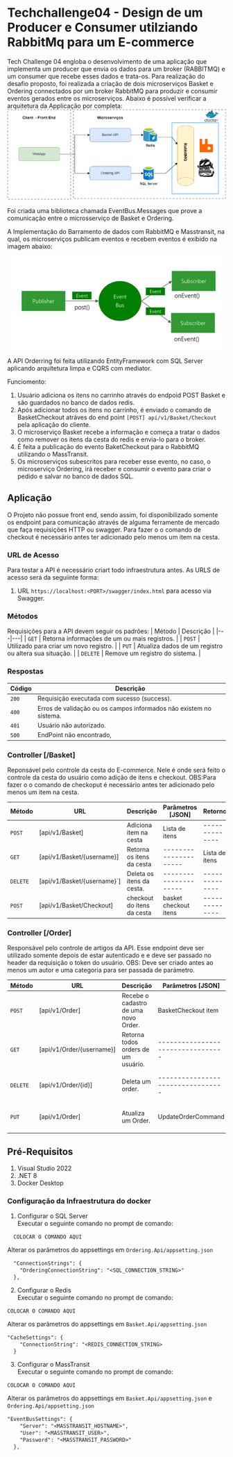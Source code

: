 # Techchallenge04 - Design de um Producer e Consumer utilziando RabbitMq para um E-commerce

Tech Challenge 04 engloba o desenvolvimento de uma aplicação que implementa um producer que envia os dados para um broker (RABBITMQ) e um consumer que recebe esses dados e trata-os.
Para realização do desafio proposto, foi realizada a criação de dois microserviços Basket e Ordering connectados por um broker RabbitMQ para produzir e consumir eventos gerados entre os microserviços.
Abaixo é possível verificar a arquitetura da Applicação por completa:
![TechChallenge04 Arquitetura](docs/ArquiteturaECommerce.png)

Foi criada uma biblioteca chamada EventBus.Messages que prove a comunicação entre o microsserviço de Basket e Ordering.

A Implementação do Barramento de dados com RabbitMQ e Masstransit, na qual, os microserviços publicam eventos e recebem eventos é exibido na imagem abaixo:

![TechChallenge04 EventBus](docs/EventBus.png)

A API Orderring foi feita utilizando EntityFramework com SQL Server aplicando arquitetura limpa e CQRS com mediator.

Funciomento:

1.  Usuário adiciona os itens no carrinho através do endpoid POST Basket e são guardados no banco de dados redis.
2.  Após adicionar todos os itens no carrinho, é enviado o comando de BasketCheckout atráves do end point `[POST] api/v1/Basket/Checkout` pela aplicação do cliente.
3.  O microserviço Basket recebe a informação e começa a tratar o dados como remover os itens da cesta do redis e envia-lo para o broker.
4.  É feita a publicação do evento BaketCheckout para o RabbitMQ utilizando o MassTransit.
5.  Os microserviços subescritos para receber esse evento, no caso, o microserviço Ordering, irá receber e consumir o evento para criar o pedido e salvar no banco de dados SQL.

## Aplicação

O Projeto não possue front end, sendo assim, foi disponibilizado somente os endpoint para comunicação através de alguma ferramente de mercado que faça requisições HTTP ou swagger.
Para fazer o o comando de checkout é necessário antes ter adicionado pelo menos um item na cesta.

### URL de Acesso

Para testar a API é necessário criart todo infraestrutura antes. As URLS de acesso será da seguiinte forma:

1. URL `https://localhost:<PORT>/swagger/index.html` para acesso via Swagger.

### Métodos

Requisições para a API devem seguir os padrões:
| Método | Descrição |
|---|---|
| `GET` | Retorna informações de um ou mais registros. |
| `POST` | Utilizado para criar um novo registro. |
| `PUT` | Atualiza dados de um registro ou altera sua situação. |
| `DELETE` | Remove um registro do sistema. |

### Respostas

| Código | Descrição                                                          |
| ------ | ------------------------------------------------------------------ |
| `200`  | Requisição executada com sucesso (success).                        |
| `400`  | Erros de validação ou os campos informados não existem no sistema. |
| `401`  | Usuário não autorizado.                                            |
| `500`  | EndPoint não encontrado,                                           |

### Controller [/Basket]

Reponsável pelo controle da cesta do E-commerce. Nele é onde será feito o controle da cesta do usuário como adição de itens e checkout.
OBS:Para fazer o o comando de checkoput é necessário antes ter adicionado pelo menos um item na cesta.

| Método   | URL                         | Descrição                  | Parâmetros [JSON]     | Retorno        |
| -------- | --------------------------- | -------------------------- | --------------------- | -------------- |
| `POST`   | [api/v1/Basket]             | Adiciona item na cesta     | Lista de itens        | -------------- |
| `GET`    | [api/v1/Basket/{username}]  | Retorna os itens da cesta  | --------------------- | Lista de itens |
| `DELETE` | [api/v1/Basket/{username}`] | Deleta os itens da cesta.  | --------------------- | -------------- |
| `POST`   | [api/v1/Basket/Checkout]    | checkout do itens da cesta | basket checkout itens | -------------- |

### Controller [/Order]

Responsável pelo controle de artigos da API. Esse endpoint deve ser utilizado somente depois de estar autenticado e e deve ser passado no header da requisição o token do usuário.
OBS: Deve ser criado antes ao menos um autor e uma categoria para ser passada de parámetro.

| Método   | URL                       | Descrição                            | Parâmetros [JSON]                 | Retorno          |
| -------- | ------------------------- | ------------------------------------ | --------------------------------- | ---------------- |
| `POST`   | [api/v1/Order]            | Recebe o cadastro de uma novo Order. | BasketCheckout item               | ---------------- |
| `GET`    | [api/v1/Order/{username}] | Retorna todos orders de um usuário.  | --------------------------------- | Lista de orders  |
| `DELETE` | [api/v1/Order/{id}]       | Deleta um order.                     | --------------------------------- | ---------------- |
| `PUT`    | [api/v1/Order]            | Atualiza um Order.                   | UpdateOrderCommand                | ---------------- |

## Pré-Requisitos

1. Visual Studio 2022
2. .NET 8
3. Docker Desktop

### Configuração da Infraestrutura do docker

1. Configurar o SQL Server <br />
   Executar o seguinte comando no prompt de comando:

```
  COLOCAR O COMANDO AQUI
```

Alterar os parâmetros do appsettings em `Ordering.Api/appsetting.json`

```
  "ConnectionStrings": {
    "OrderingConnectionString": "<SQL_CONNECTION_STRING>"
  },
```

2. Configurar o Redis <br/>
   Executar o seguinte comando no prompt de comando:

```
COLOCAR O COMANDO AQUI
```

Alterar os parâmetros do appsettings em `Basket.Api/appsetting.json`

```
"CacheSettings": {
    "ConnectionString": "<REDIS_CONNECTION_STRING>
  }
```

3. Configurar o MassTransit <br/>
   Executar o seguinte comando no prompt de comando:

```
COLOCAR O COMANDO AQUI
```

Alterar os parâmetros do appsettings em `Basket.Api/appsetting.json` e `Ordering.Api/appsetting.json`

```
"EventBusSettings": {
    "Server": "<MASSTRANSIT_HOSTNAME>",
    "User": "<MASSTRANSIT_USER>",
    "Password": "<MASSTRANSIT_PASSWORD>"
  },
```
